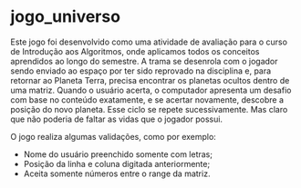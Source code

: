 # jogo_universo

Este jogo foi desenvolvido como uma atividade de avaliação para o curso de Introdução aos Algoritmos, onde aplicamos todos os conceitos aprendidos ao longo do semestre. A trama se desenrola com o jogador sendo enviado ao espaço por ter sido reprovado na disciplina e, para retornar ao Planeta Terra, precisa encontrar os planetas ocultos dentro de uma matriz. Quando o usuário acerta, o computador apresenta um desafio com base no conteúdo exatamente, e se acertar novamente, descobre a posição do novo planeta. Esse ciclo se repete sucessivamente. Mas claro que não poderia de faltar as vidas que o jogador possui.

O jogo realiza algumas validações, como por exemplo:
- Nome do usuário preenchido somente com letras;
- Posição da linha e coluna digitada anteriormente;
- Aceita somente números entre o range da matriz.
